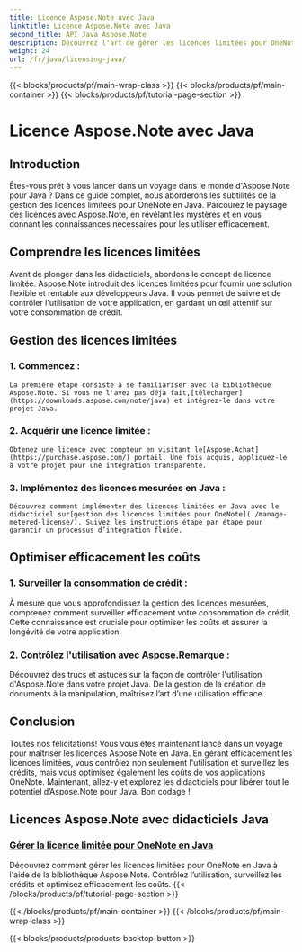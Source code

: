 ```yaml
---
title: Licence Aspose.Note avec Java
linktitle: Licence Aspose.Note avec Java
second_title: API Java Aspose.Note
description: Découvrez l'art de gérer les licences limitées pour OneNote en Java avec Aspose.Note. Contrôlez efficacement l’utilisation, surveillez les crédits et optimisez les coûts.
weight: 24
url: /fr/java/licensing-java/
---
```


{{< blocks/products/pf/main-wrap-class >}}
{{< blocks/products/pf/main-container >}}
{{< blocks/products/pf/tutorial-page-section >}}

# Licence Aspose.Note avec Java

## Introduction

Êtes-vous prêt à vous lancer dans un voyage dans le monde d'Aspose.Note pour Java ? Dans ce guide complet, nous aborderons les subtilités de la gestion des licences limitées pour OneNote en Java. Parcourez le paysage des licences avec Aspose.Note, en révélant les mystères et en vous donnant les connaissances nécessaires pour les utiliser efficacement.

## Comprendre les licences limitées

Avant de plonger dans les didacticiels, abordons le concept de licence limitée. Aspose.Note introduit des licences limitées pour fournir une solution flexible et rentable aux développeurs Java. Il vous permet de suivre et de contrôler l'utilisation de votre application, en gardant un œil attentif sur votre consommation de crédit.

## Gestion des licences limitées

### 1. Commencez :
    La première étape consiste à se familiariser avec la bibliothèque Aspose.Note. Si vous ne l'avez pas déjà fait,[télécharger](https://downloads.aspose.com/note/java) et intégrez-le dans votre projet Java.

### 2. Acquérir une licence limitée :
    Obtenez une licence avec compteur en visitant le[Aspose.Achat](https://purchase.aspose.com/) portail. Une fois acquis, appliquez-le à votre projet pour une intégration transparente.

### 3. Implémentez des licences mesurées en Java :
    Découvrez comment implémenter des licences limitées en Java avec le didacticiel sur[gestion des licences limitées pour OneNote](./manage-metered-license/). Suivez les instructions étape par étape pour garantir un processus d’intégration fluide.

## Optimiser efficacement les coûts

### 1. Surveiller la consommation de crédit :
   À mesure que vous approfondissez la gestion des licences mesurées, comprenez comment surveiller efficacement votre consommation de crédit. Cette connaissance est cruciale pour optimiser les coûts et assurer la longévité de votre application.

### 2. Contrôlez l'utilisation avec Aspose.Remarque :
   Découvrez des trucs et astuces sur la façon de contrôler l'utilisation d'Aspose.Note dans votre projet Java. De la gestion de la création de documents à la manipulation, maîtrisez l’art d’une utilisation efficace.

## Conclusion

Toutes nos félicitations! Vous vous êtes maintenant lancé dans un voyage pour maîtriser les licences Aspose.Note en Java. En gérant efficacement les licences limitées, vous contrôlez non seulement l'utilisation et surveillez les crédits, mais vous optimisez également les coûts de vos applications OneNote. Maintenant, allez-y et explorez les didacticiels pour libérer tout le potentiel d’Aspose.Note pour Java. Bon codage !
## Licences Aspose.Note avec didacticiels Java
### [Gérer la licence limitée pour OneNote en Java](./manage-metered-license/)
Découvrez comment gérer les licences limitées pour OneNote en Java à l'aide de la bibliothèque Aspose.Note. Contrôlez l’utilisation, surveillez les crédits et optimisez efficacement les coûts.
{{< /blocks/products/pf/tutorial-page-section >}}

{{< /blocks/products/pf/main-container >}}
{{< /blocks/products/pf/main-wrap-class >}}

{{< blocks/products/products-backtop-button >}}
